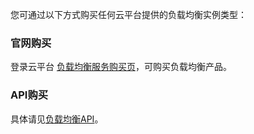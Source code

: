 您可通过以下方式购买任何云平台提供的负载均衡实例类型：

### 官网购买
登录云平台 [负载均衡服务购买页](https://buy.tce.fsphere.cn/lb)，可购买负载均衡产品。

### API购买
具体请见[负载均衡API](http://tcecqpoc.fsphere.cn/doc/api/244/%E7%AE%80%E4%BB%8B)。